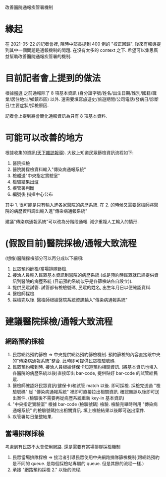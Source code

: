改善醫院通報疾管署機制

# 緣起

在 2021-05-22 的記者會裡, 陳時中部長提到 400 例的 "校正回歸".
後來有報導提到其中一個問題是通報機制的問題.
在沒有太多的 context 之下.
希望可以集思廣益幫助改善醫院通報疾管署的機制.

# 目前記者會上提到的做法

根據[報導](https://news.ltn.com.tw/news/life/breakingnews/3542646)
之前通報除了 8 項基本資訊 (身分證字號/姓名/出生日期/性別/國籍/職業/居住地址/鄉鎮市區) 以外. 還需要填寫旅遊史/旅遊期間/公司電話/發病日/診斷日/主要症狀/採檢原因.

記者會上提到將會簡化通報資訊為只有 8 項基本資料.

# 可能可以改善的地方

根據收集的資訊([天下雜誌報導](https://www.cw.com.tw/article/5114938)). 大致上知道民眾篩檢資訊流程如下:

1. 醫院採檢
2. 醫院將採檢資料輸入"傳染病通報系統"
3. 檢體送"中央指定實驗室"
4. 檢驗結果出爐
5. 疾管署判斷
6. 編號後 指揮中心公布

其中 1. 很可能是只有輸入進各家醫院的病歷系統. 在 2. 的時候又需要醫檢師將醫院的病歷資料調出輸入進"傳染病通報系統"

建議"傳染病通報系統"可以改為分階段通報.
減少重複人工輸入的情形.

# (假設目前)醫院採檢/通報大致流程

(想像)醫院採檢部分可以再分成以下細項:

1. 民眾預約篩檢/當場排隊篩檢.
2. 接洽人員輸入民眾基本資訊到醫院的病歷系統 (或是預約時民眾就已經提供資訊到醫院的病歷系統 (目前預約系統似乎是各篩檢站各自設立)).
3. 提供民眾試管. 試管都有檢驗號碼, 民眾的姓名, 出生年月日以便確認資料.
4. 醫檢師採檢.
5. 採檢完以後. 醫檢師根據醫院系統資訊輸入"傳染病通報系統"

# 建議醫院採檢/通報大致流程

## 網路預約採檢

1. 民眾網路預約篩檢 => 中央提供網路預約篩檢機制. 預約篩檢的內容直接跟中央的"傳染病通報系統"整合. 此時即可提供民眾檢驗號碼.
2. 民眾預約報到時. 接洽人員根據健保卡知道預約相關資訊. (將基本資訊也填入各醫院的病歷系統以後)直接印出 bar-code, 提供貼好 bar-code 的試管給民眾.
3. 醫檢師確認好民眾資訊(健保卡)和試管 match 以後. 即可採檢. 採檢完透過 "檢驗號碼" 從 "傳染病通報系統" 裡即可直接拉出相關資訊. 確認無誤以後即可送出案件. (檢驗後不需要再從病歷系統重新 key-in 基本資訊)
4. "中央指定實驗室" 根據 bar-code (檢驗號碼) 檢驗. 檢驗完畢時利用 "傳染病通報系統" 的檢驗號碼拉出相關資訊. 填上檢驗結果以後即可送出案件.
5. 疾管署每日彙整結果.

## 當場排隊採檢

考慮到有民眾不太會使用網路. 還是需要有當場排隊採檢機制

1. 民眾當場排隊採檢 => 接洽者引導民眾使用中央網路排隊篩檢機制(跟網路預約是不同的 queue. 是每個採檢站專屬的 queue. 但是其餘的流程一樣.)
2. 承接 "網路預約採檢 2." 以後的流程.
